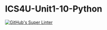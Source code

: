 # ICS4U-Unit1-10-Python
[![GitHub's Super Linter](https://github.com/cameron-teed/ICS4U-Unit1-10-Python/workflows/GitHub's%20Super%20Linter/badge.svg)](https://github.com/cameron-teed/ICS4U-Unit1-10-Python/actions)
